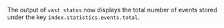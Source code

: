 The output of `vast status` now displays the total number of events stored
under the key `index.statistics.events.total`.
